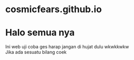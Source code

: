 # cosmicfears.github.io 

<h1>Halo semua nya </h1>
<head>
 <p>Ini web uji coba ges harap jangan di hujat dulu wkwkkwkw<br>Jika ada sesuatu bilang coek </p>
</head>
